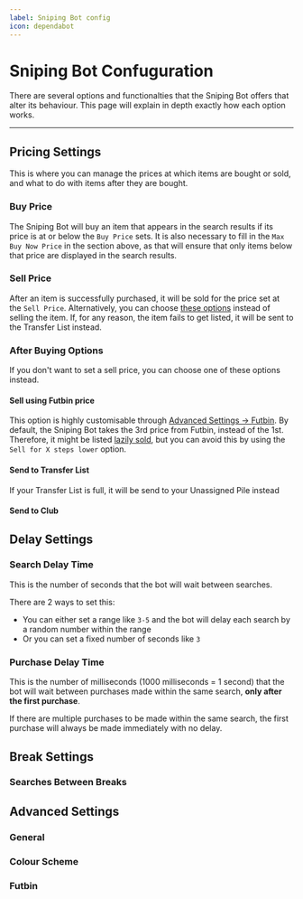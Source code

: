 ```yaml
---
label: Sniping Bot config
icon: dependabot
---
```


# Sniping Bot Confuguration

There are several options and functionalties that the Sniping Bot offers that alter its behaviour. This page will explain in depth exactly how each option works.

---

## Pricing Settings

This is where you can manage the prices at which items are bought or sold, and what to do with items after they are bought.

### Buy Price

The Sniping Bot will buy an item that appears in the search results if its price is at or below the `Buy Price` sets. It is also necessary to fill in the `Max Buy Now Price` in the section above, as that will ensure that only items below that price are displayed in the search results.

### Sell Price

After an item is successfully purchased, it will be sold for the price set at the `Sell Price`. Alternatively, you can choose [these options](#after-buying-options) instead of selling the item. If, for any  reason, the item fails to get listed, it will be sent to the Transfer List instead.

### After Buying Options

If you don't want to set a sell price, you can choose one of these options instead.

#### Sell using Futbin price
This option is highly customisable through [Advanced Settings -> Futbin](#futbin). By default, the Sniping Bot takes the 3rd price from Futbin, instead of the 1st. Therefore, it might be listed [lazily sold](), but you can avoid this by using the `Sell for X steps lower` option.

#### Send to Transfer List
If your Transfer List is full, it will be send to your Unassigned Pile instead

#### Send to Club

## Delay Settings

### Search Delay Time

This is the number of seconds that the bot will wait between searches.

There are 2 ways to set this:
- You can either set a range like `3-5` and the bot will delay each search by a random number within the range
- Or you can set a fixed number of seconds like `3`

### Purchase Delay Time

This is the number of milliseconds (1000 milliseconds = 1 second) that the bot will wait between purchases made within the same search, **only after the first purchase**.

If there are multiple purchases to be made within the same search, the first purchase will always be made immediately with no delay.

## Break Settings

### Searches Between Breaks


## Advanced Settings

### General

### Colour Scheme

### Futbin